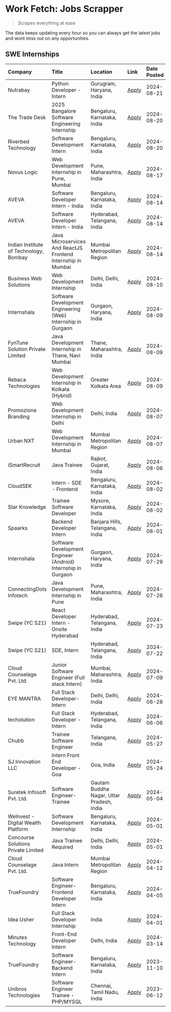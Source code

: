 # Work Fetch: Jobs Scrapper
> Scrapes everything at ease

The data keeps updating every hour so you can always get the latest jobs and wont miss out on any opportunities.

## SWE Internships
<!--START_SECTION:workfetch-->
| Company                                | Title                                                         | Location                                  | Link                                                                                                                                                                                                                                                                                                  | Date Posted   |
|:---------------------------------------|:--------------------------------------------------------------|:------------------------------------------|:------------------------------------------------------------------------------------------------------------------------------------------------------------------------------------------------------------------------------------------------------------------------------------------------------|:--------------|
| Nutrabay                               | Python Developer - Intern                                     | Gurugram, Haryana, India                  | [Apply](https://in.linkedin.com/jobs/view/python-developer-intern-at-nutrabay-4003909226?position=47&pageNum=0&refId=gAUfgqbhQM8E1DUNJrlpjA%3D%3D&trackingId=gi2PgQ6PXPC4EB3GWLu5ng%3D%3D&trk=public_jobs_jserp-result_search-card)                                                                   | 2024-08-21    |
| The Trade Desk                         | 2025 Bangalore Software Engineering Internship                | Bengaluru, Karnataka, India               | [Apply](https://in.linkedin.com/jobs/view/2025-bangalore-software-engineering-internship-at-the-trade-desk-3987456531?position=10&pageNum=0&refId=gAUfgqbhQM8E1DUNJrlpjA%3D%3D&trackingId=d2ohauPsF4%2F3dqaju1f6mw%3D%3D&trk=public_jobs_jserp-result_search-card)                                    | 2024-08-20    |
| Riverbed Technology                    | Software Development Intern                                   | Bengaluru, Karnataka, India               | [Apply](https://in.linkedin.com/jobs/view/software-development-intern-at-riverbed-technology-4004467559?position=35&pageNum=0&refId=gAUfgqbhQM8E1DUNJrlpjA%3D%3D&trackingId=YYiCRvx0b74t1kgVX%2Fakkw%3D%3D&trk=public_jobs_jserp-result_search-card)                                                  | 2024-08-20    |
| Novus Logic                            | Web Development Internship in Pune, Mumbai                    | Pune, Maharashtra, India                  | [Apply](https://in.linkedin.com/jobs/view/web-development-internship-in-pune-mumbai-at-novus-logic-4003713081?position=49&pageNum=0&refId=gAUfgqbhQM8E1DUNJrlpjA%3D%3D&trackingId=x0P%2FqEqufGtS2ssx7KVMvA%3D%3D&trk=public_jobs_jserp-result_search-card)                                            | 2024-08-17    |
| AVEVA                                  | Software Developer Intern - India                             | Bengaluru, Karnataka, India               | [Apply](https://in.linkedin.com/jobs/view/software-developer-intern-india-at-aveva-3998279987?position=9&pageNum=0&refId=gAUfgqbhQM8E1DUNJrlpjA%3D%3D&trackingId=BKJG3%2F97e5lmDv0M%2Bz9YEA%3D%3D&trk=public_jobs_jserp-result_search-card)                                                           | 2024-08-14    |
| AVEVA                                  | Software Developer Intern - India                             | Hyderabad, Telangana, India               | [Apply](https://in.linkedin.com/jobs/view/software-developer-intern-india-at-aveva-3998281598?position=12&pageNum=0&refId=gAUfgqbhQM8E1DUNJrlpjA%3D%3D&trackingId=IXyDFG8zI4CrS%2BaLEJ%2Bhkg%3D%3D&trk=public_jobs_jserp-result_search-card)                                                          | 2024-08-14    |
| Indian Institute of Technology, Bombay | Java Microservices And ReactJS Frontend Internship in Mumbai  | Mumbai Metropolitan Region                | [Apply](https://in.linkedin.com/jobs/view/java-microservices-and-reactjs-frontend-internship-in-mumbai-at-indian-institute-of-technology-bombay-4001737279?position=53&pageNum=0&refId=gAUfgqbhQM8E1DUNJrlpjA%3D%3D&trackingId=A7W5N1Lga77HKC3aN2D8hg%3D%3D&trk=public_jobs_jserp-result_search-card) | 2024-08-14    |
| Business Web Solutions                 | Web Development Internship                                    | Delhi, Delhi, India                       | [Apply](https://in.linkedin.com/jobs/view/web-development-internship-at-business-web-solutions-3997105289?position=58&pageNum=0&refId=gAUfgqbhQM8E1DUNJrlpjA%3D%3D&trackingId=%2F0imOL7EgDCVDLiU6GH0MQ%3D%3D&trk=public_jobs_jserp-result_search-card)                                                | 2024-08-10    |
| Internshala                            | Software Development Engineering (Web) Internship in Gurgaon  | Gurgaon, Haryana, India                   | [Apply](https://in.linkedin.com/jobs/view/software-development-engineering-web-internship-in-gurgaon-at-internshala-3997620471?position=4&pageNum=0&refId=gAUfgqbhQM8E1DUNJrlpjA%3D%3D&trackingId=Ah3HodFxk3L7fXNyMZqAZw%3D%3D&trk=public_jobs_jserp-result_search-card)                              | 2024-08-09    |
| FynTune Solution Private Limited       | Java Development Internship in Thane, Navi Mumbai             | Thane, Maharashtra, India                 | [Apply](https://in.linkedin.com/jobs/view/java-development-internship-in-thane-navi-mumbai-at-fyntune-solution-private-limited-3997619285?position=21&pageNum=0&refId=gAUfgqbhQM8E1DUNJrlpjA%3D%3D&trackingId=TSVyPZafGz3loRmW3wn6Jw%3D%3D&trk=public_jobs_jserp-result_search-card)                  | 2024-08-09    |
| Rebaca Technologies                    | Web Development Internship in Kolkata (Hybrid)                | Greater Kolkata Area                      | [Apply](https://in.linkedin.com/jobs/view/web-development-internship-in-kolkata-hybrid-at-rebaca-technologies-3997621369?position=38&pageNum=0&refId=gAUfgqbhQM8E1DUNJrlpjA%3D%3D&trackingId=WbEWkOoQZ6hOsDL1oisJdw%3D%3D&trk=public_jobs_jserp-result_search-card)                                   | 2024-08-09    |
| Promozione Branding                    | Web Development Internship in Delhi                           | Delhi, India                              | [Apply](https://in.linkedin.com/jobs/view/web-development-internship-in-delhi-at-promozione-branding-3995559880?position=25&pageNum=0&refId=gAUfgqbhQM8E1DUNJrlpjA%3D%3D&trackingId=d%2BRilh9JQL8SQU%2FWYqln7Q%3D%3D&trk=public_jobs_jserp-result_search-card)                                        | 2024-08-07    |
| Urban NXT                              | Web Development Internship in Mumbai                          | Mumbai Metropolitan Region                | [Apply](https://in.linkedin.com/jobs/view/web-development-internship-in-mumbai-at-urban-nxt-3995561641?position=60&pageNum=0&refId=gAUfgqbhQM8E1DUNJrlpjA%3D%3D&trackingId=rD%2BDJ5GZDL9iFphvq9tsjw%3D%3D&trk=public_jobs_jserp-result_search-card)                                                   | 2024-08-07    |
| iSmartRecruit                          | Java Trainee                                                  | Rajkot, Gujarat, India                    | [Apply](https://in.linkedin.com/jobs/view/java-trainee-at-ismartrecruit-3992301825?position=33&pageNum=0&refId=gAUfgqbhQM8E1DUNJrlpjA%3D%3D&trackingId=qMXoBXb4S6jdWfAdsKEajw%3D%3D&trk=public_jobs_jserp-result_search-card)                                                                         | 2024-08-06    |
| CloudSEK                               | Intern - SDE - Frontend                                       | Bengaluru, Karnataka, India               | [Apply](https://in.linkedin.com/jobs/view/intern-sde-frontend-at-cloudsek-3991574495?position=23&pageNum=0&refId=gAUfgqbhQM8E1DUNJrlpjA%3D%3D&trackingId=GYBvNK63ZYWnq6UAgeGnYQ%3D%3D&trk=public_jobs_jserp-result_search-card)                                                                       | 2024-08-02    |
| Star Knowledge                         | Trainee Software Developer                                    | Mysore, Karnataka, India                  | [Apply](https://in.linkedin.com/jobs/view/trainee-software-developer-at-star-knowledge-3991516161?position=55&pageNum=0&refId=gAUfgqbhQM8E1DUNJrlpjA%3D%3D&trackingId=8p7pxMHAITY6wfzItty5YQ%3D%3D&trk=public_jobs_jserp-result_search-card)                                                          | 2024-08-02    |
| Spaarks                                | Backend Developer Intern                                      | Banjara Hills, Telangana, India           | [Apply](https://in.linkedin.com/jobs/view/backend-developer-intern-at-spaarks-3990226465?position=27&pageNum=0&refId=gAUfgqbhQM8E1DUNJrlpjA%3D%3D&trackingId=tdNxyogPg0sdtU1s7GO%2Ffw%3D%3D&trk=public_jobs_jserp-result_search-card)                                                                 | 2024-08-01    |
| Internshala                            | Software Development Engineer (Android) Internship in Gurgaon | Gurgaon, Haryana, India                   | [Apply](https://in.linkedin.com/jobs/view/software-development-engineer-android-internship-in-gurgaon-at-internshala-3987153031?position=44&pageNum=0&refId=gAUfgqbhQM8E1DUNJrlpjA%3D%3D&trackingId=Tx0ld9n7EoOGK4uFx%2FPc%2BA%3D%3D&trk=public_jobs_jserp-result_search-card)                        | 2024-07-29    |
| ConnectingDots Infotech                | Java Development Internship in Pune                           | Pune, Maharashtra, India                  | [Apply](https://in.linkedin.com/jobs/view/java-development-internship-in-pune-at-connectingdots-infotech-3983314097?position=39&pageNum=0&refId=gAUfgqbhQM8E1DUNJrlpjA%3D%3D&trackingId=Q0o12PSuMK4QWWIjXQFpBA%3D%3D&trk=public_jobs_jserp-result_search-card)                                        | 2024-07-26    |
| Swipe (YC S21)                         | React Developer Intern - Onsite Hyderabad                     | Hyderabad, Telangana, India               | [Apply](https://in.linkedin.com/jobs/view/react-developer-intern-onsite-hyderabad-at-swipe-yc-s21-3981326010?position=40&pageNum=0&refId=gAUfgqbhQM8E1DUNJrlpjA%3D%3D&trackingId=l7mOvaqdTgpWQuweLfde2Q%3D%3D&trk=public_jobs_jserp-result_search-card)                                               | 2024-07-23    |
| Swipe (YC S21)                         | SDE, Intern                                                   | Hyderabad, Telangana, India               | [Apply](https://in.linkedin.com/jobs/view/sde-intern-at-swipe-yc-s21-3980368092?position=56&pageNum=0&refId=gAUfgqbhQM8E1DUNJrlpjA%3D%3D&trackingId=bwacZ%2B6kXMC8ZfjtLVuPBA%3D%3D&trk=public_jobs_jserp-result_search-card)                                                                          | 2024-07-22    |
| Cloud Counselage Pvt. Ltd.             | Junior Software Engineer (Full stack Intern)                  | Mumbai, Maharashtra, India                | [Apply](https://in.linkedin.com/jobs/view/junior-software-engineer-full-stack-intern-at-cloud-counselage-pvt-ltd-3967725851?position=19&pageNum=0&refId=gAUfgqbhQM8E1DUNJrlpjA%3D%3D&trackingId=Iue4Mrxytw85ZY27II1N8Q%3D%3D&trk=public_jobs_jserp-result_search-card)                                | 2024-07-09    |
| EYE MANTRA                             | Full Stack Developer- Intern                                  | Delhi, Delhi, India                       | [Apply](https://in.linkedin.com/jobs/view/full-stack-developer-intern-at-eye-mantra-3960988037?position=51&pageNum=0&refId=gAUfgqbhQM8E1DUNJrlpjA%3D%3D&trackingId=G6iVDmX2v6S773oN385aPg%3D%3D&trk=public_jobs_jserp-result_search-card)                                                             | 2024-06-28    |
| techolution                            | Full Stack Developer - Intern                                 | Hyderabad, Telangana, India               | [Apply](https://in.linkedin.com/jobs/view/full-stack-developer-intern-at-techolution-3947911862?position=57&pageNum=0&refId=gAUfgqbhQM8E1DUNJrlpjA%3D%3D&trackingId=HUp2CwlVrhpcP9XMwTeRWg%3D%3D&trk=public_jobs_jserp-result_search-card)                                                            | 2024-06-06    |
| Chubb                                  | Trainee Software Engineer                                     | Telangana, India                          | [Apply](https://in.linkedin.com/jobs/view/trainee-software-engineer-at-chubb-3955950075?position=31&pageNum=0&refId=gAUfgqbhQM8E1DUNJrlpjA%3D%3D&trackingId=bCNllBf2nh%2BAb8VYmyl5RA%3D%3D&trk=public_jobs_jserp-result_search-card)                                                                  | 2024-05-27    |
| SJ Innovation LLC                      | Intern Front End Developer - Goa                              | Goa, India                                | [Apply](https://in.linkedin.com/jobs/view/intern-front-end-developer-goa-at-sj-innovation-llc-3931678611?position=16&pageNum=0&refId=gAUfgqbhQM8E1DUNJrlpjA%3D%3D&trackingId=1Y2TIk2AscziNzm8bY4S6Q%3D%3D&trk=public_jobs_jserp-result_search-card)                                                   | 2024-05-24    |
| Suretek Infosoft Pvt. Ltd.             | Software Engineer-Trainee                                     | Gautam Buddha Nagar, Uttar Pradesh, India | [Apply](https://in.linkedin.com/jobs/view/software-engineer-trainee-at-suretek-infosoft-pvt-ltd-3916999948?position=42&pageNum=0&refId=gAUfgqbhQM8E1DUNJrlpjA%3D%3D&trackingId=5oUsetaqTC0oVsH0cu%2F0Hw%3D%3D&trk=public_jobs_jserp-result_search-card)                                               | 2024-05-04    |
| WeInvest - Digital Wealth Platform     | Software Development Internship                               | Bengaluru, Karnataka, India               | [Apply](https://in.linkedin.com/jobs/view/software-development-internship-at-weinvest-digital-wealth-platform-3912867225?position=3&pageNum=0&refId=gAUfgqbhQM8E1DUNJrlpjA%3D%3D&trackingId=rltqMCUO65VmIjEuQYiGnA%3D%3D&trk=public_jobs_jserp-result_search-card)                                    | 2024-05-01    |
| Concourse Solutions Private Limited    | Java Trainee Required                                         | Delhi, Delhi, India                       | [Apply](https://in.linkedin.com/jobs/view/java-trainee-required-at-concourse-solutions-private-limited-3912869388?position=15&pageNum=0&refId=gAUfgqbhQM8E1DUNJrlpjA%3D%3D&trackingId=7ILZh3sQmWjqNcz66lsGzw%3D%3D&trk=public_jobs_jserp-result_search-card)                                          | 2024-05-01    |
| Cloud Counselage Pvt. Ltd.             | Java Intern                                                   | Mumbai Metropolitan Region                | [Apply](https://in.linkedin.com/jobs/view/java-intern-at-cloud-counselage-pvt-ltd-3896025667?position=45&pageNum=0&refId=gAUfgqbhQM8E1DUNJrlpjA%3D%3D&trackingId=gnLFEiAL5Ua8ubEx4RcJSw%3D%3D&trk=public_jobs_jserp-result_search-card)                                                               | 2024-04-12    |
| TrueFoundry                            | Software Engineer- Frontend Developer Intern                  | Bengaluru, Karnataka, India               | [Apply](https://in.linkedin.com/jobs/view/software-engineer-frontend-developer-intern-at-truefoundry-3887320206?position=30&pageNum=0&refId=gAUfgqbhQM8E1DUNJrlpjA%3D%3D&trackingId=b1%2BXi7icDBCDsimguvPjIg%3D%3D&trk=public_jobs_jserp-result_search-card)                                          | 2024-04-05    |
| Idea Usher                             | Full Stack Developer Internship                               | India                                     | [Apply](https://in.linkedin.com/jobs/view/full-stack-developer-internship-at-idea-usher-3879565540?position=28&pageNum=0&refId=gAUfgqbhQM8E1DUNJrlpjA%3D%3D&trackingId=A2%2BzS%2BGD5ZSqlzwf6i02Ug%3D%3D&trk=public_jobs_jserp-result_search-card)                                                     | 2024-04-01    |
| Minutes Technology                     | Front-End Developer Intern                                    | Delhi, India                              | [Apply](https://in.linkedin.com/jobs/view/front-end-developer-intern-at-minutes-technology-3853712549?position=24&pageNum=0&refId=gAUfgqbhQM8E1DUNJrlpjA%3D%3D&trackingId=5MiTI3crxQjOpfhJ4tUCBQ%3D%3D&trk=public_jobs_jserp-result_search-card)                                                      | 2024-03-14    |
| TrueFoundry                            | Software Engineer-Backend Intern                              | Bengaluru, Karnataka, India               | [Apply](https://in.linkedin.com/jobs/view/software-engineer-backend-intern-at-truefoundry-3779508170?position=48&pageNum=0&refId=gAUfgqbhQM8E1DUNJrlpjA%3D%3D&trackingId=UILp%2FVx4XwGsLPGVOC6nwA%3D%3D&trk=public_jobs_jserp-result_search-card)                                                     | 2023-11-10    |
| Unibros Technologies                   | Software Engineer Trainee - PHP/MYSQL                         | Chennai, Tamil Nadu, India                | [Apply](https://in.linkedin.com/jobs/view/software-engineer-trainee-php-mysql-at-unibros-technologies-3656599241?position=52&pageNum=0&refId=gAUfgqbhQM8E1DUNJrlpjA%3D%3D&trackingId=Mw1dy5svfUAuTnonz9B1mQ%3D%3D&trk=public_jobs_jserp-result_search-card)                                           | 2023-06-12    |
<!--END_SECTION:workfetch-->
